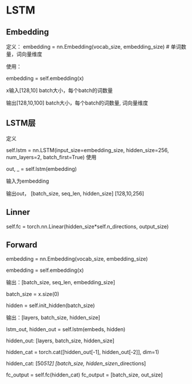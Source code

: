 # LSTM
## Embedding
定义： 
embedding = nn.Embedding(vocab_size, embedding_size) # 单词数量，词向量维度

使用：

embedding = self.embedding(x)  

x输入[128,10] batch大小，每个batch的词数量

输出[128,10,100] batch大小，每个batch的词数量, 词向量维度



## LSTM层
定义

self.lstm = nn.LSTM(input_size=embedding_size,
                            hidden_size=256,
                            num_layers=2,
                            batch_first=True)
使用

out, _ = self.lstm(embedding)

输入为embedding

输出out， [batch_size, seq_len, hidden_size]   [128,10,256]


## Linner

self.fc = torch.nn.Linear(hidden_size*self.n_directions, output_size) 

## Forward

embedding = nn.Embedding(vocab_size, embedding_size) 

embedding = self.embedding(x) 

输出：[batch_size, seq_len, embedding_size] 


batch_size = x.size(0)

hidden = self.init_hidden(batch_size)

输出：[layers, batch_size, hidden_size] 


lstm_out, hidden_out = self.lstm(embeds, hidden)

hidden_out: [layers, batch_size, hidden_size]

hidden_cat = torch.cat([hidden_out[-1], hidden_out[-2]], dim=1)

hidden_cat: [50*512]  [batch_size, hidden_size*n_directions]

fc_output = self.fc(hidden_cat)
fc_output = [batch_size, out_size]


